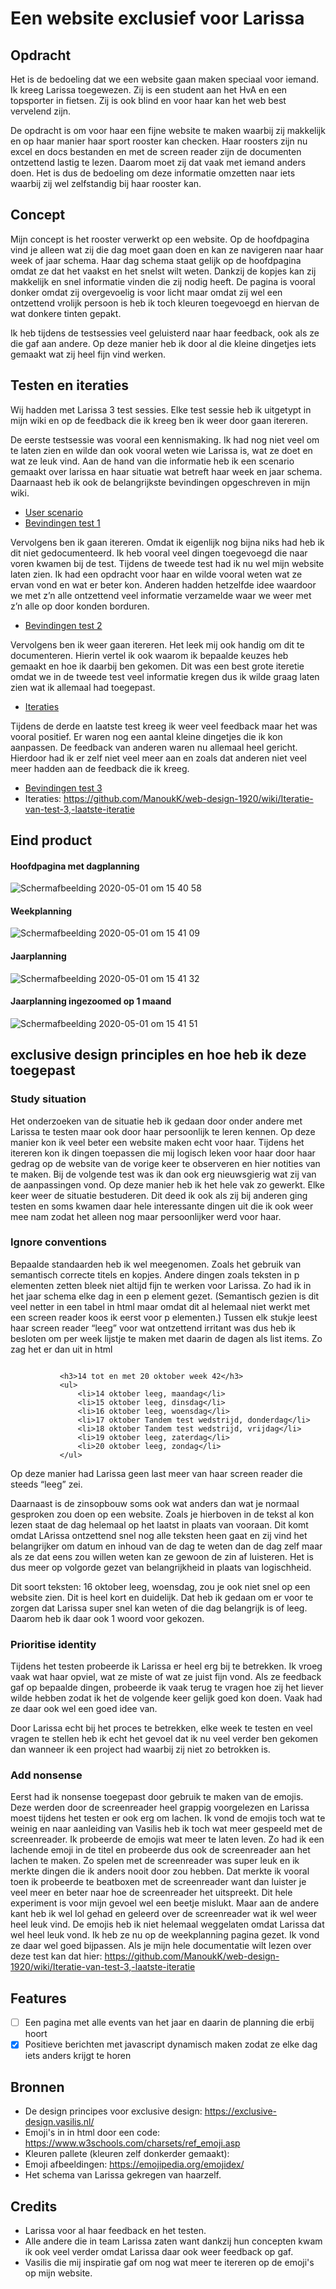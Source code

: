 # Een website exclusief voor Larissa

## Opdracht
Het is de bedoeling dat we een website gaan maken speciaal voor iemand. Ik kreeg Larissa toegewezen. Zij is een student aan het HvA en een topsporter in fietsen. Zij is ook blind en voor haar kan het web best vervelend zijn. 

De opdracht is om voor haar een fijne website te maken waarbij zij makkelijk en op haar manier haar sport rooster kan checken. Haar roosters zijn nu excel en docs bestanden en met de screen reader zijn de documenten ontzettend lastig te lezen. Daarom moet zij dat vaak met iemand anders doen. Het is dus de bedoeling om deze informatie omzetten naar iets waarbij zij wel zelfstandig bij haar rooster kan. 

## Concept
Mijn concept is het rooster verwerkt op een website. Op de hoofdpagina vind je alleen wat zij die dag moet gaan doen en kan ze navigeren naar haar week of jaar schema. Haar dag schema staat gelijk op de hoofdpagina omdat ze dat het vaakst en het snelst wilt weten. Dankzij de kopjes kan zij makkelijk en snel informatie vinden die zij nodig heeft. De pagina is vooral donker omdat zij overgevoelig is voor licht maar omdat zij wel een ontzettend vrolijk persoon is heb ik toch kleuren toegevoegd en hiervan de wat donkere tinten gepakt. 

Ik heb tijdens de testsessies veel geluisterd naar haar feedback, ook als ze die gaf aan andere. Op deze manier heb ik door al die kleine dingetjes iets gemaakt wat zij heel fijn vind werken. 

## Testen en iteraties
Wij hadden met Larissa 3 test sessies. Elke test sessie heb ik uitgetypt in mijn wiki en op de feedback die ik kreeg ben ik weer door gaan itereren. 

De eerste testsessie was vooral een kennismaking. Ik had nog niet veel om te laten zien en wilde dan ook vooral weten wie Larissa is, wat ze doet en wat ze leuk vind. Aan de hand van die informatie heb ik een scenario gemaakt over larissa en haar situatie wat betreft haar week en jaar schema. Daarnaast heb ik ook de belangrijkste bevindingen opgeschreven in mijn wiki.  
- [User scenario](https://github.com/ManoukK/web-design-1920/wiki/User-Scenario-van-Larissa)
- [Bevindingen test 1](https://github.com/ManoukK/web-design-1920/wiki/User-test-week-1)

Vervolgens ben ik gaan itereren. Omdat ik eigenlijk nog bijna niks had heb ik dit niet gedocumenteerd. Ik heb vooral veel dingen toegevoegd die naar voren kwamen bij de test. Tijdens de tweede test had ik nu wel mijn website laten zien. Ik had een opdracht voor haar en wilde vooral weten wat ze ervan vond en wat er beter kon. Anderen hadden hetzelfde idee waardoor we met z’n alle ontzettend veel informatie verzamelde waar we weer met z’n alle op door konden borduren. 
- [Bevindingen test 2](https://github.com/ManoukK/web-design-1920/wiki/User-test-week-2)

Vervolgens ben ik weer gaan itereren. Het leek mij ook handig om dit te documenteren. Hierin vertel ik ook waarom ik bepaalde keuzes heb gemaakt en hoe ik daarbij ben gekomen. Dit was een best grote iteretie omdat we in de tweede test veel informatie kregen dus ik wilde graag laten zien wat ik allemaal had toegepast. 
- [Iteraties](https://github.com/ManoukK/web-design-1920/wiki/Iteratie-van-test-2-naar-test-3)

Tijdens de derde en laatste test kreeg ik weer veel feedback maar het was vooral positief. Er waren nog een aantal kleine dingetjes die ik kon aanpassen. De feedback van anderen waren nu allemaal heel gericht. Hierdoor had ik er zelf niet veel meer aan en zoals dat anderen niet veel meer hadden aan de feedback die ik kreeg. 
- [Bevindingen test 3](https://github.com/ManoukK/web-design-1920/wiki/User-test-week-3)
- Iteraties: https://github.com/ManoukK/web-design-1920/wiki/Iteratie-van-test-3,-laatste-iteratie

## Eind product
#### Hoofdpagina met dagplanning
![Schermafbeelding 2020-05-01 om 15 40 58](https://user-images.githubusercontent.com/45541885/80809616-55587c00-8bc2-11ea-853e-7a2117d15bae.png)

#### Weekplanning
![Schermafbeelding 2020-05-01 om 15 41 09](https://user-images.githubusercontent.com/45541885/80809702-8042d000-8bc2-11ea-8ef0-191f43500dae.png)

#### Jaarplanning 
![Schermafbeelding 2020-05-01 om 15 41 32](https://user-images.githubusercontent.com/45541885/80809713-86d14780-8bc2-11ea-8c3b-517a3e2450e5.png)

#### Jaarplanning ingezoomed op 1 maand
![Schermafbeelding 2020-05-01 om 15 41 51](https://user-images.githubusercontent.com/45541885/80809732-905aaf80-8bc2-11ea-8334-eb0e401b40fb.png)

## exclusive design principles en hoe heb ik deze toegepast
### Study situation
Het onderzoeken van de situatie heb ik gedaan door onder andere met Larissa te testen maar ook door haar persoonlijk te leren kennen. Op deze manier kon ik veel beter een website maken echt voor haar. Tijdens het itereren kon ik dingen toepassen die mij logisch leken voor haar door haar gedrag op de website van de vorige keer te observeren en hier notities van te maken. Bij de volgende test was ik dan ook erg nieuwsgierig wat zij van de aanpassingen vond. Op deze manier heb ik het hele vak zo gewerkt. Elke keer weer de situatie bestuderen. Dit deed ik ook als zij bij anderen ging testen en soms kwamen daar hele interessante dingen uit die ik ook weer mee nam zodat het alleen nog maar persoonlijker werd voor haar. 

### Ignore conventions
Bepaalde standaarden heb ik wel meegenomen. Zoals het gebruik van semantisch correcte titels en kopjes. Andere dingen zoals teksten in p elementen zetten bleek niet altijd fijn te werken voor Larissa. Zo had ik in het jaar schema elke dag in een p element gezet. (Semantisch gezien is dit veel netter in een tabel in html maar omdat dit al helemaal niet werkt met een screen reader koos ik eerst voor p elementen.) Tussen elk stukje leest haar screen reader “leeg” voor wat ontzettend irritant was dus heb ik besloten om per week lijstje te maken met daarin de dagen als list items. Zo zag het er dan uit in html 
```
 
           <h3>14 tot en met 20 oktober week 42</h3>
           <ul>
               <li>14 oktober leeg, maandag</li>
               <li>15 oktober leeg, dinsdag</li>
               <li>16 oktober leeg, woensdag</li>
               <li>17 oktober Tandem test wedstrijd, donderdag</li>
               <li>18 oktober Tandem test wedstrijd, vrijdag</li>
               <li>19 oktober leeg, zaterdag</li>
               <li>20 oktober leeg, zondag</li>
           </ul>
```

Op deze manier had Larissa geen last meer van haar screen reader die steeds “leeg” zei. 

Daarnaast is de zinsopbouw soms ook wat anders dan wat je normaal gesproken zou doen op een website. Zoals je hierboven in de tekst al kon lezen staat de dag helemaal op het laatst in plaats van vooraan. Dit komt omdat LArissa ontzettend snel nog alle teksten heen gaat en zij vind het belangrijker om datum en inhoud van de dag te weten dan de dag zelf maar als ze dat eens zou willen weten kan ze gewoon de zin af luisteren. Het is dus meer op volgorde gezet van belangrijkheid in plaats van logischheid.  

Dit soort teksten: 16 oktober leeg, woensdag, zou je ook niet snel op een website zien. Dit is heel kort en duidelijk. Dat heb ik gedaan om er voor te zorgen dat Larissa super snel kan weten of die dag belangrijk is of leeg. Daarom heb ik daar ook 1 woord voor gekozen.

### Prioritise identity 
Tijdens het testen probeerde ik Larissa er heel erg bij te betrekken. Ik vroeg vaak wat haar opviel, wat ze miste of wat ze juist fijn vond. Als ze feedback gaf op bepaalde dingen, probeerde ik vaak terug te vragen hoe zij het liever wilde hebben zodat ik het de volgende keer gelijk goed kon doen. Vaak had ze daar ook wel een goed idee van. 

Door Larissa echt bij het proces te betrekken, elke week te testen en veel vragen te stellen heb ik echt het gevoel dat ik nu veel verder ben gekomen dan wanneer ik een project had waarbij zij niet zo betrokken is. 

### Add nonsense 
Eerst had ik nonsense toegepast door gebruik te maken van de emojis. Deze werden door de screenreader heel grappig voorgelezen en Larissa moest tijdens het testen er ook erg om lachen. Ik vond de emojis toch wat te weinig en naar aanleiding van Vasilis heb ik toch wat meer gespeeld met de screenreader. Ik probeerde de emojis wat meer te laten leven. Zo had ik een lachende emoji in de titel en probeerde dus ook de screenreader aan het lachen te maken. Zo spelen met de screenreader was super leuk en ik merkte dingen die ik anders nooit door zou hebben. Dat merkte ik vooral toen ik probeerde te beatboxen met de screenreader want dan luister je veel meer en beter naar hoe de screenreader het uitspreekt. Dit hele experiment is voor mijn gevoel wel een beetje mislukt. Maar aan de andere kant heb ik wel lol gehad en geleerd over de screenreader wat ik wel weer heel leuk vind. De emojis heb ik niet helemaal weggelaten omdat Larissa dat wel heel leuk vond. Ik heb ze nu op de weekplanning pagina gezet. Ik vond ze daar wel goed bijpassen. Als je mijn hele documentatie wilt lezen over deze test kan dat hier: https://github.com/ManoukK/web-design-1920/wiki/Iteratie-van-test-3,-laatste-iteratie

## Features
- [ ] Een pagina met alle events van het jaar en daarin de planning die erbij hoort
- [x] Positieve berichten met javascript dynamisch maken zodat ze elke dag iets anders krijgt te horen

## Bronnen
- De design principes voor exclusive design: https://exclusive-design.vasilis.nl/
- Emoji's in in html door een code: https://www.w3schools.com/charsets/ref_emoji.asp
- Kleuren pallete (kleuren zelf donkerder gemaakt):
- Emoji afbeeldingen: https://emojipedia.org/emojidex/
- Het schema van Larissa gekregen van haarzelf. 

## Credits
- Larissa voor al haar feedback en het testen.
- Alle andere die in team Larissa zaten want dankzij hun concepten kwam ik ook veel verder omdat Larissa daar ook weer feedback op gaf. 
- Vasilis die mij inspiratie gaf om nog wat meer te itereren op de emoji's op mijn website. 
